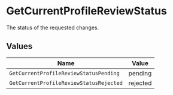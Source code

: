 # GetCurrentProfileReviewStatus

The status of the requested changes.


## Values

| Name                                    | Value                                   |
| --------------------------------------- | --------------------------------------- |
| `GetCurrentProfileReviewStatusPending`  | pending                                 |
| `GetCurrentProfileReviewStatusRejected` | rejected                                |